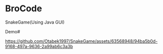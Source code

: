 # BroCode
SnakeGame(Using Java GUI)

Demo#






https://github.com/Otabek1997/SnakeGame/assets/63568948/94ba5b0d-9168-497a-9636-2a99ab6c3a3b

